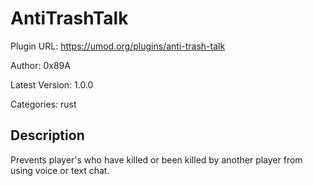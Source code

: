 # AntiTrashTalk

Plugin URL: https://umod.org/plugins/anti-trash-talk

Author: 0x89A

Latest Version: 1.0.0

Categories: rust

## Description

Prevents player's who have killed or been killed by another player from using voice or text chat.
